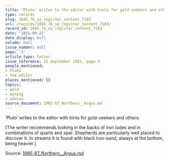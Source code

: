 ```yaml
---
title: ‘Pluto’ writes to the editor with hints for gold-seekers and others.
type: records
slug: 1845_76_sa_register_content_7183
url: /records/1845_76_sa_register_content_7183/
record_id: 1845_76_sa_register_content_7183
date: '1851-09-22'
date_display: null
volume: null
issue_number: null
page: '3'
article_type: letter
issue_reference: 22 September 1851, page 3
people_mentioned:
- Pluto
- the editor
places_mentioned: []
topics:
- gold
- mining
- advice
source_document: 1985-87_Northern__Argus.md
---
```


‘Pluto’ writes to the editor with hints for gold-seekers and others.

[The writer recommends looking in the backs of iron lodes and in combinations of quarts and spar.  Shepherds are particularly well placed to discover it.  In streams it is found with black iron-sand, always at the bottom, being heavier.]

Source: [1985-87_Northern__Argus.md](/downloads/markdown/1985-87_Northern__Argus.md)
